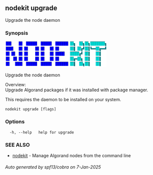 ## nodekit upgrade

Upgrade the node daemon

### Synopsis

                                                                   
<img alt="Terminal Render" src="/assets/nodekit.png" width="65%">            
                                                                   
                                                                   
Upgrade the node daemon                                            
                                                                   
Overview:                                                          
Upgrade Algorand packages if it was installed with package manager.
                                                                   
This requires the daemon to be installed on your system.           

```
nodekit upgrade [flags]
```

### Options

```
  -h, --help   help for upgrade
```

### SEE ALSO

* [nodekit](/README.md)	 - Manage Algorand nodes from the command line

###### Auto generated by spf13/cobra on 7-Jan-2025
